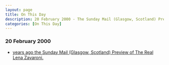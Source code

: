 ```yaml
---
layout: page
title: On This Day
description: 20 February 2000 - The Sunday Mail (Glasgow, Scotland) Preview of The Real Lena Zavaroni.
categories: [On This Day]
---
```


### 20 February 2000
* [<span id="age"></span> years ago the Sunday Mail (Glasgow, Scotland) Preview of The Real Lena Zavaroni.](/sunday%20mail/2000/02/20/sunday-mail.html)

<!-- Script for calculating number of years ago -->
<script>
var dob = '20000220';
var year = Number(dob.substr(0, 4));
var month = Number(dob.substr(4, 2)) - 1;
var day = Number(dob.substr(6, 2));
var today = new Date();
var age = today.getFullYear() - year;
if (today.getMonth() < month || (today.getMonth() == month && today.getDate() < day)) {
  age--;
}
document.getElementById("age").innerHTML=age;
</script>

